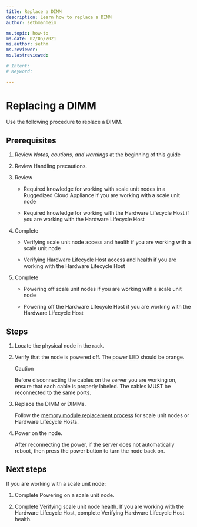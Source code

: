 ```yaml
---
title: Replace a DIMM
description: Learn how to replace a DIMM
author: sethmanheim

ms.topic: how-to
ms.date: 02/05/2021
ms.author: sethm
ms.reviewer: 
ms.lastreviewed: 

# Intent: 
# Keyword: 

---
```


# Replacing a DIMM

Use the following procedure to replace a DIMM.

## Prerequisites

1.  Review *Notes, cautions, and warnings* at the beginning of this
    guide

2.  Review Handling precautions.

3.  Review

    -   Required knowledge for working with scale unit nodes in a
        Ruggedized Cloud
        Appliance if you are working with a scale unit node

    -   Required knowledge for working with the Hardware Lifecycle
        Host if you are working with the Hardware Lifecycle Host

4.  Complete

    -   Verifying scale unit node access and health if you are working with a scale unit node

    -   Verifying Hardware Lifecycle Host access and
        health if you are working with the Hardware Lifecycle Host

5.  Complete

    -   Powering off scale unit nodes if you are working with a scale unit node

    -   Powering off the Hardware Lifecycle
        Host if
        you are working with the Hardware Lifecycle Host

## Steps

1.  Locate the physical node in the rack.

2.  Verify that the node is powered off. The power LED should be orange.

    > [!CAUTION]
    > Before disconnecting the cables on the server you are working on, ensure that each cable is properly labeled. The cables MUST be reconnected to the same ports.
    
3.  Replace the DIMM or DIMMs.

    Follow the [memory module replacement process](https://www.dell.com/support/manuals/us/en/04/poweredge-r640/per640_ism_pub/dell-emc-poweredge-r640-overview?guid=guid-f39be9ba-158c-45e3-b8b1-f07bb750d6d4)
    for scale unit nodes or Hardware Lifecycle Hosts.
    
4.  Power on the node.

    After reconnecting the power, if the server does not automatically
    reboot, then press the power button to turn the node back on.
    
## Next steps

If you are working with a scale unit node:

1.  Complete Powering on a scale unit
    node.

2.  Complete Verifying scale unit node
    health. If you are
    working with the Hardware Lifecycle Host, complete Verifying Hardware Lifecycle Host health.
    
